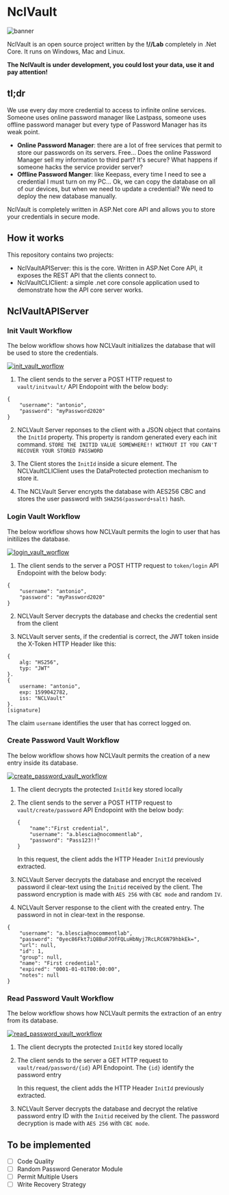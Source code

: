 # NclVault

![banner](https://raw.githubusercontent.com/nocommentlab/NclVault/master/readme_media/banner.jpg)

NclVault is an open source project written by the **!//Lab** completely in .Net Core. It runs on Windows, Mac and Linux.

**The NclVault is under development, you could lost your data, use it and pay attention!** 

## tl;dr

We use every day more credential to access to infinite online services. Someone uses online password manager like Lastpass, someone uses offline password manager but every type of Password Manager has its weak point.

- **Online Password Manager**: there are a lot of free services that permit to store our passwords on its servers. Free... Does the online Password Manager sell my information to third part? It's secure? What happens if someone hacks the service provider server?
- **Offline Password Manger**: like Keepass, every time I need to see a credential I must turn on my PC... Ok, we can copy the database on all of our devices, but when we need to update a credential? We need to deploy the new database manually.

NclVault is completely written in ASP.Net core API and allows you to store your credentials in secure mode.

## How it works

This repository contains two projects:

- NclVaultAPIServer: this is the core. Written in ASP.Net Core API, it exposes the REST API that the clients connect to.
- NclVaultCLIClient: a simple .net core console application used to demonstrate how the API core server works.

## NclVaultAPIServer

### Init Vault Workflow

The below workflow shows how NCLVault initializes the database that will be used to store the credentials.

[![init_vault_worflow](https://raw.githubusercontent.com/nocommentlab/NclVault/master/readme_media/NCLVault-InitWorkflows.png)](https://www.youtube.com/watch?v=kyR2TsowTUg)

1. The client sends to the server a POST HTTP request to `vault/initvault/` API Endopoint with the below body:

```
{
    "username": "antonio",
    "password": "myPassword2020"
}
```

2. NCLVault Server reponses to the client with a JSON object that contains the `InitId` property. This property is random generated every each init command. ```STORE THE INITID VALUE SOMEWHERE!! WITHOUT IT YOU CAN'T RECOVER YOUR STORED PASSWORD```

3. The Client stores the `InitId` inside a sicure element. The NCLVaultCLIClient uses the DataProtected protection mechanism to store it.

4. The NCLVault Server encrypts the database with AES256 CBC and stores the user password with `SHA256(password+salt)` hash.

### Login Vault Workflow

The below workflow shows how NCLVault permits the login to user that has initilizes the database.

[![login_vault_worflow](https://raw.githubusercontent.com/nocommentlab/NclVault/master/readme_media/NCLVault-LoginWorkflows.png)](https://www.youtube.com/watch?v=duUElcJHyWo)

1. The client sends to the server a POST HTTP request to `token/login` API Endopoint with the below body:

```
{
    "username": "antonio",
    "password": "myPassword2020"
}
```

2. NCLVault Server decrypts the database and checks the credential sent from the client

3. NCLVault server sents, if the credential is correct, the JWT token inside the X-Token HTTP Header like this:

```
{
    alg: "HS256",
    typ: "JWT"
}.
{
    username: "antonio",
    exp: 1599042782,
    iss: "NCLVault"
}.
[signature]
```

The claim `username` identifies the user that has correct logged on.

### Create Password Vault Workflow

The below workflow shows how NCLVault permits the creation of a new entry inside its database.

[![create_password_vault_workflow](https://raw.githubusercontent.com/nocommentlab/NclVault/master/readme_media/NCLVault-CreatePasswordWorkflow.png)](https://www.youtube.com/watch?v=HHvWcTR-ufg)

1. The client decrypts the protected `InitId` key stored locally

2. The client sends to the server a POST HTTP request to `vault/create/password` API Endopoint with the below body:

    ```
    {
        "name":"First credential",
        "username": "a.blescia@nocommentlab",
        "password": "Pass123!!"
    }
    ```

    In this request, the client adds the HTTP Header `InitId` previously extracted.

3. NCLVault Server decrypts the database and encrypt the received password il clear-text using the `Initid` received by the client. The password encryption is made with `AES 256` with `CBC mode` and random `IV`.

4. NCLVault Server response to the client with the created entry. The password in not in clear-text in the response.

```
{
    "username": "a.blescia@nocommentlab",
    "password": "0yec86Fkt7iQ8BuFJOfFQLuHbNyj7RcLRC6N79hbkEk=",
    "url": null,
    "id": 1,
    "group": null,
    "name": "First credential",
    "expired": "0001-01-01T00:00:00",
    "notes": null
}
```

### Read Password Vault Workflow

The below workflow shows how NCLVault permits the extraction of an entry from its database.

[![read_password_vault_workflow](https://raw.githubusercontent.com/nocommentlab/NclVault/master/readme_media/NCLVault-ReadPasswordWorkflow.png)](https://www.youtube.com/watch?v=dMKHszX9u2c)

1. The client decrypts the protected `InitId` key stored locally

2. The client sends to the server a GET HTTP request to `vault/read/password/{id}` API Endopoint. The `{id}` identify the password entry

    In this request, the client adds the HTTP Header `InitId` previously extracted.

3. NCLVault Server decrypts the database and decrypt the relative password entry ID with the `Initid` received by the client. The password decryption is made with `AES 256` with `CBC mode`.

## To be implemented

- [ ] Code Quality
- [ ] Random Password Generator Module
- [ ] Permit Multiple Users
- [ ] Write Recovery Strategy
